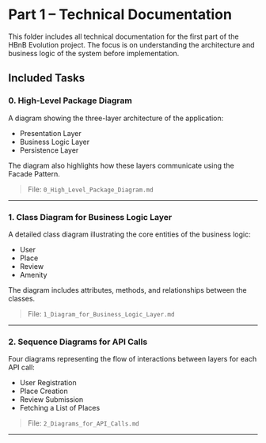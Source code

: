 # Part 1 – Technical Documentation

This folder includes all technical documentation for the first part of the HBnB Evolution project. The focus is on understanding the architecture and business logic of the system before implementation.

## Included Tasks

### 0. High-Level Package Diagram
A diagram showing the three-layer architecture of the application:
- Presentation Layer
- Business Logic Layer
- Persistence Layer

The diagram also highlights how these layers communicate using the Facade Pattern.

> File: `0_High_Level_Package_Diagram.md`

---

### 1. Class Diagram for Business Logic Layer
A detailed class diagram illustrating the core entities of the business logic:
- User
- Place
- Review
- Amenity

The diagram includes attributes, methods, and relationships between the classes.

> File: `1_Diagram_for_Business_Logic_Layer.md`

---

### 2. Sequence Diagrams for API Calls
Four diagrams representing the flow of interactions between layers for each API call:
- User Registration
- Place Creation
- Review Submission
- Fetching a List of Places

> File: `2_Diagrams_for_API_Calls.md`

---

